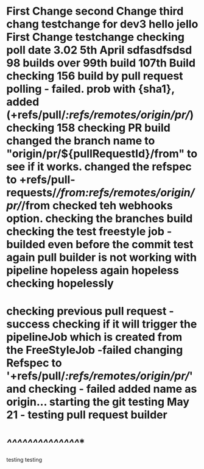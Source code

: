 First Change
second Change
third chang
testchange
for dev3 
hello
jello
First Change
testchange 
checking poll
date
3.02 5th April
sdfasdfsdsd
98 builds over
99th build
107th Build
checking 156 build by pull request polling - failed. prob with {sha1}, added (+refs/pull/*:refs/remotes/origin/pr/*)
checking 158
checking PR build
changed the branch name to "origin/pr/${pullRequestId}/from" to see if it works.
changed the refspec to +refs/pull-requests/*/from:refs/remotes/origin/pr/*/from
checked teh webhooks option.
checking the branches build
checking the test freestyle job - builded even before the commit
test again
pull builder is not working with pipeline
hopeless
again hopeless
checking hopelessly
=======
checking previous pull request - success
checking if it will trigger the pipelineJob which is created from the FreeStyleJob -failed
changing Refspec to '+refs/pull/*:refs/remotes/origin/pr/*' and checking - failed
added name as origin...
starting the git testing
May 21 - testing pull request builder
=================================================
*****************^^^^^^^^^^^^^^******************
=================================================
testing testing
